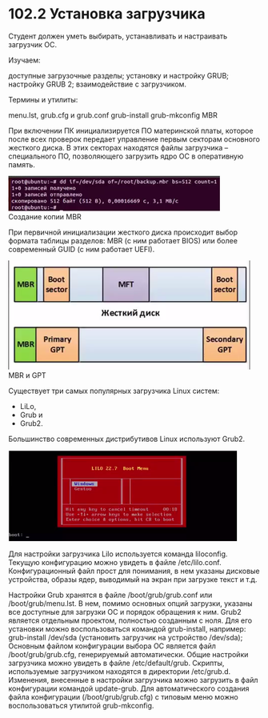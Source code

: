 # 102.2 Установка загрузчика

Студент должен уметь выбирать, устанавливать и настраивать загрузчик ОС. 

Изучаем:

доступные загрузочные разделы;
установку и настройку GRUB;
настройку GRUB 2;
взаимодействие с загрузчиком.

Термины и утилиты:	

menu.lst, grub.cfg и grub.conf
grub-install
grub-mkconfig
MBR

При включении ПК инициализируется ПО материнской платы, которое после всех проверок передает управление первым секторам основного жесткого диска. В этих секторах находятся файлы загрузчика – специального ПО, позволяющего загрузить ядро ОС в оперативную память.

![](img/2-2mbr-backup.png)  
Создание копии MBR

При первичной инициализации жесткого диска происходит выбор формата таблицы разделов: MBR (с ним работает BIOS) или более современный GUID (с ним работает UEFI).

![](img/2-2mbr-gpt.png)  
MBR и GPT
	
Существует три самых популярных загрузчика Linux систем:

- LiLo,
- Grub и
- Grub2.

Большинство современных дистрибутивов Linux используют Grub2.

![](img/2-2lilo.png)

Для настройки загрузчика Lilo используется команда liloconfig. Текущую конфигурацию можно увидеть в файле /etc/lilo.conf. Конфигурационный файл прост для понимания, в нем указаны дисковые устройства, образы ядер, выводимый на экран при загрузке текст и т.д.

Настройки Grub хранятся в файле /boot/grub/grub.conf или /boot/grub/menu.lst. В нем, помимо основных опций загрузки, указаны все доступные для загрузки ОС и порядок обращения к ним.
Grub2 является отдельным проектом, полностью созданным с ноля. Для его установки можно воспользоваться командой grub-install, например:
grub-install /dev/sda	(установить загрузчик на устройство /dev/sda);
Основным файлом конфигурации выбора ОС является файл /boot/grub/grub.cfg, генерируемый автоматически.  Общие настройки загрузчика можно увидеть в файле /etc/default/grub. Скрипты, используемые загрузчиком находятся в директории /etc/grub.d.
Изменения, внесенные в настройки загрузчика можно загрузить в файл конфигурации командой update-grub. Для автоматического создания файла конфигурации (/boot/grub/grub.cfg) с типовым меню можно воспользоваться утилитой grub-mkconfig.
